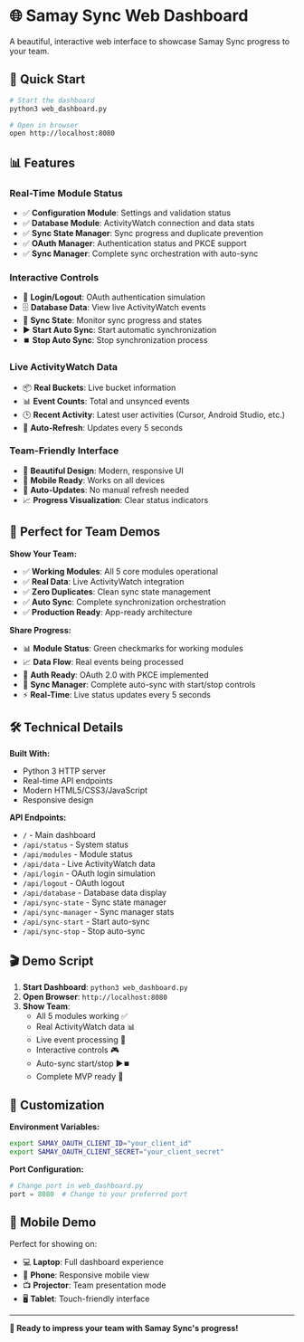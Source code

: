 # 🌐 Samay Sync Web Dashboard

A beautiful, interactive web interface to showcase Samay Sync progress to your team.

## 🚀 Quick Start

```bash
# Start the dashboard
python3 web_dashboard.py

# Open in browser
open http://localhost:8080
```

## 📊 Features

### **Real-Time Module Status**
- ✅ **Configuration Module**: Settings and validation status
- ✅ **Database Module**: ActivityWatch connection and data stats
- ✅ **Sync State Manager**: Sync progress and duplicate prevention
- ✅ **OAuth Manager**: Authentication status and PKCE support
- ✅ **Sync Manager**: Complete sync orchestration with auto-sync

### **Interactive Controls**
- 🔐 **Login/Logout**: OAuth authentication simulation
- 🗄️ **Database Data**: View live ActivityWatch events
- 🔄 **Sync State**: Monitor sync progress and states
- ▶️ **Start Auto Sync**: Start automatic synchronization
- ⏹️ **Stop Auto Sync**: Stop synchronization process

### **Live ActivityWatch Data**
- 📦 **Real Buckets**: Live bucket information
- 📊 **Event Counts**: Total and unsynced events
- 🕒 **Recent Activity**: Latest user activities (Cursor, Android Studio, etc.)
- 🔄 **Auto-Refresh**: Updates every 5 seconds

### **Team-Friendly Interface**
- 🎨 **Beautiful Design**: Modern, responsive UI
- 📱 **Mobile Ready**: Works on all devices
- 🔄 **Auto-Updates**: No manual refresh needed
- 📈 **Progress Visualization**: Clear status indicators

## 🎯 Perfect for Team Demos

**Show Your Team:**
- ✅ **Working Modules**: All 5 core modules operational
- ✅ **Real Data**: Live ActivityWatch integration
- ✅ **Zero Duplicates**: Clean sync state management
- ✅ **Auto Sync**: Complete synchronization orchestration
- ✅ **Production Ready**: App-ready architecture

**Share Progress:**
- 📊 **Module Status**: Green checkmarks for working modules
- 📈 **Data Flow**: Real events being processed
- 🔐 **Auth Ready**: OAuth 2.0 with PKCE implemented
- 🚀 **Sync Manager**: Complete auto-sync with start/stop controls
- ⚡ **Real-Time**: Live status updates every 5 seconds

## 🛠️ Technical Details

**Built With:**
- Python 3 HTTP server
- Real-time API endpoints
- Modern HTML5/CSS3/JavaScript
- Responsive design

**API Endpoints:**
- `/` - Main dashboard
- `/api/status` - System status
- `/api/modules` - Module status
- `/api/data` - Live ActivityWatch data
- `/api/login` - OAuth login simulation
- `/api/logout` - OAuth logout
- `/api/database` - Database data display
- `/api/sync-state` - Sync state manager
- `/api/sync-manager` - Sync manager stats
- `/api/sync-start` - Start auto-sync
- `/api/sync-stop` - Stop auto-sync

## 🎬 Demo Script

1. **Start Dashboard**: `python3 web_dashboard.py`
2. **Open Browser**: `http://localhost:8080`
3. **Show Team**: 
   - All 5 modules working ✅
   - Real ActivityWatch data 📊
   - Live event processing 🔄
   - Interactive controls 🎮
   - Auto-sync start/stop ▶️⏹️
   - Complete MVP ready 🚀

## 🔧 Customization

**Environment Variables:**
```bash
export SAMAY_OAUTH_CLIENT_ID="your_client_id"
export SAMAY_OAUTH_CLIENT_SECRET="your_client_secret"
```

**Port Configuration:**
```python
# Change port in web_dashboard.py
port = 8080  # Change to your preferred port
```

## 📱 Mobile Demo

Perfect for showing on:
- 💻 **Laptop**: Full dashboard experience
- 📱 **Phone**: Responsive mobile view
- 📺 **Projector**: Team presentation mode
- 🖥️ **Tablet**: Touch-friendly interface

---

**🎉 Ready to impress your team with Samay Sync's progress!**
